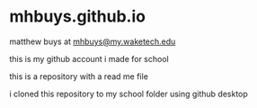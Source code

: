 # mhbuys.github.io

matthew buys at mhbuys@my.waketech.edu

this is my github account i made for school

this is a repository with a read me file

i cloned this repository to my school folder using github desktop